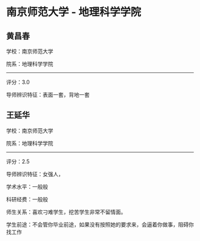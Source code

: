 # 南京师范大学 - 地理科学学院

## 黄昌春

学校：南京师范大学

院系：地理科学学院

* * *

评分：3.0

导师辨识特征：表面一套，背地一套

## 王延华

学校：南京师范大学

院系：地理科学学院

* * *

评分：2.5

导师辨识特征：女强人，

学术水平：一般般

科研经费：一般般

师生关系：喜欢刁难学生，挖苦学生非常不留情面。

学生前途：不会管你毕业前途，如果没有按照她的要求来，会逼着你做事，阻碍你找工作
